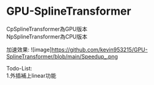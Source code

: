 # GPU-SplineTransformer
CpSplineTransformer為GPU版本  
NpSplineTransformer為CPU版本  
  
加速效果:
![image]https://github.com/kevin953215/GPU-SplineTransformer/blob/main/Speedup_.png
  
Todo-List:  
1.外插補上linear功能
